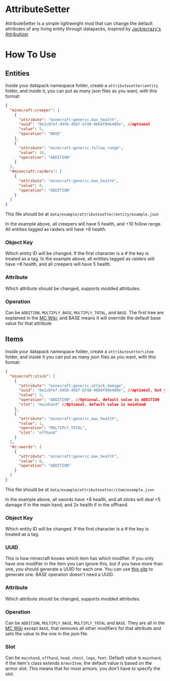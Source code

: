 # AttributeSetter

AttributeSetter Is a simple lightweight mod that can change the default attributes of any living entity through datapacks, inspired by [Jackiecrazy's Attributizer](https://github.com/Jackiecrazy/attributizer)


# How To Use

## Entities
Inside your datapack namespace folder, create a `attributesetter\entity` folder, and inside it, you can put as many json files as you want, with this format:
```json
{
  "minecraft:creeper": [
    {
      "attribute": "minecraft:generic.max_health",
      "uuid": "0e1c07ef-d456-4567-b748-96b6f84b409e", //optional
      "value": 5,
      "operation": "BASE"
    },
    {
      "attribute": "minecraft:generic.follow_range",
      "value": 10,
      "operation": "ADDITION"
    }
  ],
  "#minecraft:raiders": [
    {
      "attribute": "minecraft:generic.max_health",
      "value": 8,
      "operation": "ADDITION"
    }
  ]
}
```
This file should be at `data/example/attributesetter/entity/example.json`

In the example above, all creepers will have 5 health, and +10 follow range. All entities tagged as raiders will have +8 health.
### Object Key
Which entity ID will be changed. If the first character is a # the key is treated as a tag. In the example above, all entities tagged as raiders will have +8 health, and all creepers will have 5 health.

### Attribute
Which attribute should be changed, supports modded attributes.

### Operation
Can be `ADDITION`, `MULTIPLY_BASE`, `MULTIPLY_TOTAL`, and `BASE`. The first tree are explained in the [MC Wiki](https://minecraft.fandom.com/wiki/Attribute#Operations), and BASE means it will override the default base value for that attribute

## Items
Inside your datapack namespace folder, create a `attributesetter\item` folder, and inside it you can put as many json files as you want, with this format:

```json
{
  "minecraft:stick": [
    {
      "attribute": "minecraft:generic.attack_damage",
      "uuid": "0e1c07ef-d456-4567-b748-96b6f84b409e", //optional, but you should generate one if you are adding more than one modifier
      "value": 5,
      "operation": "ADDITION", //Optional, default value is ADDITION
      "slot": "mainhand" //Optional, default value is mainhand
    },
    {
      "attribute": "minecraft:generic.max_health",
      "value": 1,
      "operation": "MULTIPLY_TOTAL",
      "slot": "offhand"
    }
  ],
  "#c:swords": [
    {
      "attribute": "minecraft:generic.max_health",
      "value": 8,
      "operation": "ADDITION"
    }
  ]
}
```
This file should be at `data/example/attributesetter/item/example.json`

In the example above, all swords have +8 health, and all sticks will deal +5 damage if in the main hand, and 2x health if in the offhand.
### Object Key
Which entity ID will be changed. If the first character is a # the key is treated as a tag. 

### UUID
This is how minecraft knows which item has which modifier. If you only have one modifier in the item you can ignore this, but if you have more than one, you should generate a UUID for each one. You can use [this site](https://www.uuidgenerator.net/) to generate one. BASE operation doesn't need a UUID.

### Attribute
Which attribute should be changed, supports modded attributes.

### Operation
Can be `ADDITION`, `MULTIPLY_BASE`, `MULTIPLY_TOTAL` and `BASE`. They are all in the [MC Wiki](https://minecraft.fandom.com/wiki/Attribute#Operations) except `BASE`, that removes all other modifiers for that attribute and sets the value to the one in the json file.

### Slot
Can be `mainhand`, `offhand`, `head`, `chest`, `legs`, `feet`. Default value is `mainhand`, if the item's class extends `ArmorItem`, the default value is based on the armor slot. This means that for most armors, you don't have to specify the slot.